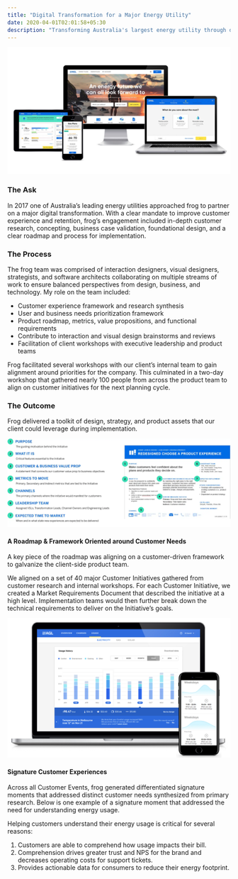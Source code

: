 ```yaml
---
title: "Digital Transformation for a Major Energy Utility"
date: 2020-04-01T02:01:58+05:30
description: "Transforming Australia's largest energy utility through design"
---
```


![Alt text for the image](Energy-1.jpg)

### The Ask
In 2017 one of Australia’s leading energy utilities approached frog to partner on a major digital transformation. With a clear mandate to improve customer experience and retention, frog’s engagement included in-depth customer research, concepting, business case validation, foundational design, and a clear roadmap and process for implementation.

### The Process
The frog team was comprised of interaction designers, visual designers, strategists, and software architects collaborating on multiple streams of work to ensure balanced perspectives from design, business, and technology. My role on the team included:
- Customer experience framework and research synthesis
- User and business needs prioritization framework
- Product roadmap, metrics, value propositions, and functional requirements
- Contribute to interaction and visual design brainstorms and reviews
- Facilitation of client workshops with executive leadership and product teams

Frog facilitated several workshops with our client’s internal team to gain alignment around priorities for the company. This culminated in a two-day workshop that gathered nearly 100 people from across the product team to align on customer initiatives for the next planning cycle.

### The Outcome
Frog delivered a toolkit of design, strategy, and product assets that our client could leverage during implementation.

![Alt text for the image](Energy-2.jpg)

#### A Roadmap & Framework Oriented around Customer Needs
A key piece of the roadmap was aligning on a customer-driven framework to galvanize the client-side product team.

We aligned on a set of 40 major Customer Initiatives gathered from customer research and internal workshops. For each Customer Initiative, we created a Market Requirements Document that described the initiative at a high level. Implementation teams would then further break down the technical requirements to deliver on the Initiative’s goals.

![Alt text for the image](Energy-3.jpg)

#### Signature Customer Experiences
Across all Customer Events, frog generated differentiated signature moments that addressed distinct customer needs synthesized from primary research. Below is one example of a signature moment that addressed the need for understanding energy usage.

Helping customers understand their energy usage is critical for several reasons:
1. Customers are able to comprehend how usage impacts their bill.
2. Comprehension drives greater trust and NPS for the brand and decreases operating costs for support tickets.
3. Provides actionable data for consumers to reduce their energy footprint.
